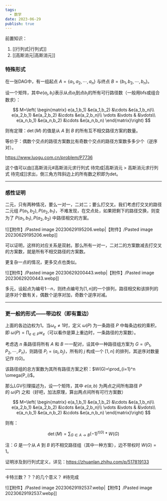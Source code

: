 ```yaml
---
tags:
  - 数学
date: 2023-06-29
publish: true
---
```


前置知识：
1. [[行列式|行列式]]
2. [[高斯消元|高斯消元]]

### 特殊形式

在一张DAG中，有一组起点 $A=\{a_1,a_2,\cdots,a_n\}$ 与终点 $B=\{b_1,b_2,\cdots,b_n\}$。

设一个矩阵，其中$e(a_i,b_i)$表示从点$a_i$到点$b_i$的所有可行路径数（一般用bfs或组合数求）：

$$
M=\left( \begin{matrix} e(a_1,b_1) &e(a_1,b_2) &\cdots &e(a_1,b_n)\\ e(a_2,b_1) &e(a_2,b_2) &\cdots &e(a_2,b_n)\\ \vdots &\vdots & &\vdots\\ e(a_n,b_1) &e(a_n,b_2) &\cdots &e(a_n,b_n) \end{matrix}\right)
$$

则有定理：$\det(M)$ 的值是从 $A$ 到 $B$ 的所有互不相交路径方案的数量。

等价于：偶数个交点的路径方案数比有奇数个交点的路径方案数多多少个（逆序对）。

https://www.luogu.com.cn/problem/P7736

这个值可以由[[高斯消元#高斯消元求行列式 待完成|高斯消元 > 高斯消元求行列式 待完成]]求出，倒三角方阵斜边上的所有数之积即为det。

---
### 感性证明

二元，只有两种情况，要么一对一，二对二；要么打交叉。我们考虑打交叉的路径二元组 $P(a_1,b_2),P(a_2,b_1)$，不难发现，在交点处，如果把剩下的路径交换，则变为了 $P(a_1,b_1),P(a_2,b_2)$ 中路径相交的方案。

![[【附件】/Pasted image 20230629195206.webp|【附件】/Pasted image 20230629195206.webp]]

可以证明，这样的对应关系是双射。那么所有一对一，二对二的方案数减去打交叉的方案数，就是所有不相交路径的方案数。

更复杂一点的情况，更多交点也类似。

![[【附件】/Pasted image 20230629200443.webp|【附件】/Pasted image 20230629200443.webp]]

多元，设起点为编号$1\cdots n$，则终点编号为$[1,n]$的一个排列，路径相交和该排列的逆序对个数有关，偶数个逆序对加，奇数个逆序对减。

---
### 更一般的形式——带边权（即有重边）

上面的各边边权为$1$。当$\omega_e \not= 1$时，定义 $\omega(P)$ 为一条路径 $P$ 中每条边权的乘积，即 $\omega(P)=\prod_{e\in P} w_e$（可以看作是算上重边时，一条路径的方案数）。

考虑选 $n$ 条路径将所有 $A$ 和 $B$ 一一配对，设其中一种路径组方案为 $G=(P_1,P_2,\cdots,P_n)$，则路径 $P_i=(a_i,b_j)$，所有的 $j$ 构成一个 $[1,n]$ 的排列，其逆序对数量记作 $t(G)$。

该路径组的总方案数为其所有路径方案之积：$W(G)=\prod_{i=1}^n \omega(P_i)$。

那么LGV引理描述为，设一个矩阵，其中 $e(a,b)$ 为两点之间所有路径 $P$ 的 $\omega(P)$ 之和（好吧，加法原理，算出两点间所有可行方案数）


$$
M=\left( \begin{matrix} e(a_1,b_1) &e(a_1,b_2) &\cdots &e(a_1,b_n)\\ e(a_2,b_1) &e(a_2,b_2) &\cdots &e(a_2,b_n)\\ \vdots &\vdots & &\vdots\\ e(a_n,b_1) &e(a_n,b_2) &\cdots &e(a_n,b_n) \end{matrix}\right)
$$


则有：

$$
\det(M)=\sum_{G\in A\rightarrow B} (-1)^{t(G)} *W(G)
$$


注：$G$ 是一个从 $A$ 到 $B$ 的不相交路径组（其中一种方案），边不带权时 $W(G)=1$。

证明涉及到行列式定义，详见：https://zhuanlan.zhihu.com/p/517819133

---


卡特兰数？？？的几个意义？ #待完成

![[【附件】/Pasted image 20230629192537.webp|【附件】/Pasted image 20230629192537.webp]]